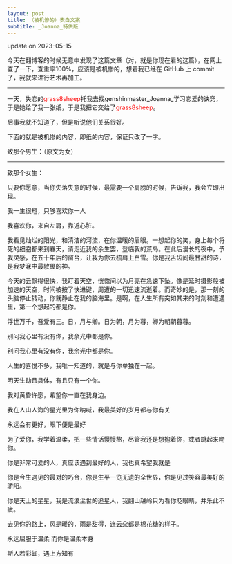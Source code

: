 ```yaml
---
layout: post
title: （被机惨的）表白文案
subtitle: _Joanna_特供版
---
```


update on 2023-05-15

今天在翻博客的时候无意中发现了这篇文章（对，就是你现在看的这篇），在网上查了一下，查重率100%，应该是被机惨的，想着我已经在 GitHub 上 commit 了，我就来进行艺术再加工。

---

一天，失恋的<span style="color:#ff0000">grass8sheep</span>托我去找<span style="color:#000">genshinmaster_Joanna_</span>学习恋爱的诀窍，于是她给了我一张纸，于是我把它交给了<span style="color:#ff0000">grass8sheep</span>。

后事我就不知道了，但是听说他们关系很好。

下面的就是被机惨的内容，即纸的内容，保证只改了一字。

致那个男生：（原文为女）

---

致那个女生：

只要你愿意，当你失落失意的时候，最需要一个肩膀的时候，告诉我，我会立即出现。

我一生很短，只够喜欢你一人

我喜欢你，来自左肩，靠近心脏。

我看见灿烂的阳光，和清洁的河流，在你温暖的眉眼。一想起你的笑，身上每个将死的细胞都来到春天，请走近我的余生罢，登临我的荒岛。在此后漫长的夜中，予我灵感，在五十年后的窗台，让我为你去梳肩上白雪。你是我舌齿间最甘甜的诗，是我梦寐中最敬畏的神。

今天的云飘得很快，我盯着天空，恍惚间以为月亮在急速下坠。像是延时摄影般被加速的天空，时间被按了快进键，周遭的一切迅速流逝着。而奇妙的是，那一刻的头脑停止转动，你就静止在我的脑海里。是啊，在人生所有突如其来的时刻和遭遇里，第一个想起的都是你。

浮世万千，吾爱有三。日，月与卿。日为朝，月为暮，卿为朝朝暮暮。

别问我心里有没有你，我余光中都是你。

别问我心里有没有你，我余光中都是你。

人生的喜悦不多，我唯一知道的，就是与你单独在一起。

明天生动且具体，有且只有一个你。

我对黄昏许愿，希望你一直在我身边。

我在人山人海的星光里为你呐喊，我最美好的岁月都与你有关

永远会有更好，眼下便是最好

为了爱你，我学着温柔，把一些情话慢慢熬，尽管我还是想抱着你，或者跳起来吻你。

你是非常可爱的人，真应该遇到最好的人，我也真希望我就是

你是今生遇见的最对的巧合，你是生平一览无遗的全世界，你是见过笑容最美好的骄阳。

你是天上的星星，我是流浪尘世的追星人，我翻山越岭只为看你眨眼睛，并乐此不疲。

去见你的路上，风是暖的，雨是甜得，连云朵都是棉花糖的样子。

永远屈服于温柔 而你是温柔本身

斯人若彩虹，遇上方知有
